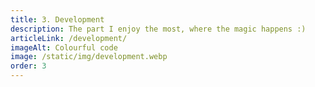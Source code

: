 ```yaml
---
title: 3. Development
description: The part I enjoy the most, where the magic happens :)
articleLink: /development/
imageAlt: Colourful code
image: /static/img/development.webp
order: 3
---
```

